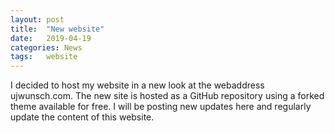 ```yaml
---
layout: post
title:  "New website"
date:   2019-04-19
categories: News
tags:	website
---
```

I decided to host my website in a new look at the webaddress ujwunsch.com. The new site is hosted as a GitHub repository using a forked theme available for free. I will be posting new updates here and regularly update the content of this website.
